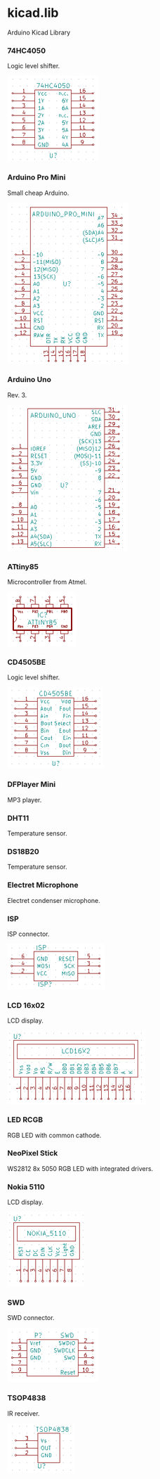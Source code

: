# kicad.lib
Arduino Kicad Library

### 74HC4050
Logic level shifter.

![](img/74hc4050_kicad.png?raw=true)

### Arduino Pro Mini
Small cheap Arduino.

![](img/arduino_pro_mini_kicad.png?raw=true)

### Arduino Uno
Rev. 3.

![](img/arduino_uno_kicad.png?raw=true)

### ATtiny85
Microcontroller from Atmel.

![](img/attiny85_kicad.png?raw=true)

### CD4505BE
Logic level shifter.

![](img/cd4505be_kicad.png?raw=true)

### DFPlayer Mini
MP3 player.

### DHT11
Temperature sensor.

### DS18B20
Temperature sensor.

### Electret Microphone
Electret condenser microphone.

### ISP
ISP connector.

![](img/isp_kicad.png?raw=true)

### LCD 16x02
LCD display.

![](img/lcd16x02_kicad.png?raw=true)

### LED RCGB
RGB LED with common cathode.

### NeoPixel Stick
WS2812 8x 5050 RGB LED with integrated drivers.

### Nokia 5110
LCD display.

![](img/nokia5110_kicad.png?raw=true)

### SWD
SWD connector.

![](img/swd_kicad.png?raw=true)

### TSOP4838
IR receiver.

![](img/tsop4838_kicad.png?raw=true)
